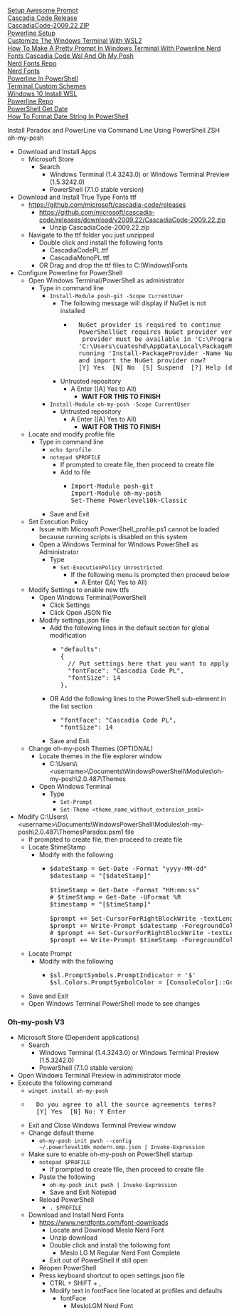 [Setup Awesome Prompt](https://www.youtube.com/watch?v=lu__oGZVT98)<br />
[Cascadia Code Release](https://github.com/microsoft/cascadia-code/releases)<br />
[CascadiaCode-2009.22 ZIP](https://github.com/microsoft/cascadia-code/releases/download/v2009.22/CascadiaCode-2009.22.zip)<br />
[Powerline Setup](https://docs.microsoft.com/en-us/windows/terminal/tutorials/powerline-setup)<br />
[Customize The Windows Terminal With WSL2](https://www.youtube.com/watch?v=oHhiMf_6exY)<br />
[How To Make A Pretty Prompt In Windows Terminal With Powerline Nerd Fonts Cascadia Code Wsl And Oh My Posh](https://www.hanselman.com/blog/how-to-make-a-pretty-prompt-in-windows-terminal-with-powerline-nerd-fonts-cascadia-code-wsl-and-ohmyposh)<br />
[Nerd Fonts Repo](https://github.com/ryanoasis/nerd-fonts/tree/gh-pages)<br />
[Nerd Fonts](https://www.nerdfonts.com/)<br />
[Powerline In PowerShell](https://docs.microsoft.com/en-us/windows/terminal/custom-terminal-gallery/powerline-in-powershell)<br />
[Terminal Custom Schemes](https://docs.microsoft.com/en-us/windows/terminal/custom-terminal-gallery/custom-schemes)<br />
[Windows 10 Install WSL](https://docs.microsoft.com/en-us/windows/wsl/install-win10)<br />
[Powerline Repo](https://github.com/justjanne/powerline-go?WT.mc_id=-blog-scottha)<br />
[PowerShell Get Date](https://docs.microsoft.com/en-us/powershell/module/microsoft.powershell.utility/get-date?view=powershell-7.1)<br />
[How To Format Date String In PowerShell](https://www.tutorialspoint.com/how-to-format-date-string-in-powershell)

Install Paradox and PowerLine via Command Line Using PowerShell ZSH oh-my-posh

* Download and Install Apps
  * Microsoft Store
    * Search
      * Windows Terminal (1.4.3243.0) or Windows Terminal Preview (1.5.3242.0)
      * PowerShell (7.1.0 stable version)
* Download and Install True Type Fonts ttf
  * https://github.com/microsoft/cascadia-code/releases
    * https://github.com/microsoft/cascadia-code/releases/download/v2009.22/CascadiaCode-2009.22.zip
      * Unzip CascadiaCode-2009.22.zip
  * Navigate to the ttf folder you just unzipped
    * Double click and install the following fonts
      * CascadiaCodePL.ttf
      * CascadiaMonoPL.ttf
    * OR Drag and drop the ttf files to C:\Windows\Fonts
* Configure Powerline for PowerShell
  * Open Windows Terminal/PowerShell as administrator
    * Type in command line
      * `Install-Module posh-git -Scope CurrentUser`
        * The following message will display if NuGet is not installed
          * <pre>
              NuGet provider is required to continue
              PowerShellGet requires NuGet provider version '2.8.5.201' or newer to interact with NuGet-based repositories. The NuGet
               provider must be available in 'C:\Program Files\PackageManagement\ProviderAssemblies' or
              'C:\Users\cuateshd\AppData\Local\PackageManagement\ProviderAssemblies'. You can also install the NuGet provider by
              running 'Install-PackageProvider -Name NuGet -MinimumVersion 2.8.5.201 -Force'. Do you want PowerShellGet to install
              and import the NuGet provider now?
              [Y] Yes  [N] No  [S] Suspend  [?] Help (default is "Y"): Y Enter
            </pre>
        * Untrusted repository
          * A Enter ([A] Yes to All)
            * **WAIT FOR THIS TO FINISH**
      * `Install-Module oh-my-posh -Scope CurrentUser`
        * Untrusted repository
          * A Enter ([A] Yes to All)
            * **WAIT FOR THIS TO FINISH**
  * Locate and modify profile file
    * Type in command line
      * `echo $profile`
      * `notepad $PROFILE`
        * If prompted to create file, then proceed to create file
        * Add to file
          * <pre>
            Import-Module posh-git
            Import-Module oh-my-posh
            Set-Theme Powerlevel10k-Classic
            </pre>
      * Save and Exit
  * Set Execution Policy
    * Issue with Microsoft.PowerShell_profile.ps1 cannot be loaded because running scripts is disabled on this system
    * Open a Windows Terminal for Windows PowerShell as Administrator
      * Type
        * `Set-ExecutionPolicy Unrestricted`
          * If the following menu is prompted then proceed below
            * A Enter ([A] Yes to All)
  * Modify Settings to enable new ttfs
    * Open Windows Terminal/PowerShell
      * Click Settings
      * Click Open JSON file
    * Modify settings.json file
      * Add the following lines in the default section for global modification
        * <pre>
          "defaults":
          {
            // Put settings here that you want to apply to all profiles.
            "fontFace": "Cascadia Code PL",
            "fontSize": 14
          },
          </pre>
      * OR Add the following lines to the PowerShell sub-element in the list section
        * <pre>
          "fontFace": "Cascadia Code PL",
          "fontSize": 14
          </pre>
      * Save and Exit
  * Change oh-my-posh Themes (OPTIONAL)
    * Locate themes in the file explorer window
      * C:\Users\\\<username>\Documents\WindowsPowerShell\Modules\oh-my-posh\2.0.487\Themes
    * Open Windows Terminal
      * Type
        * `Set-Prompt`
        * `Set-Theme <theme_name_without_extension_psm1>`
* Modify C:\Users\\\<username>\Documents\WindowsPowerShell\Modules\oh-my-posh\2.0.487\ThemesParadox.psm1 file
  * If prompted to create file, then proceed to create file
  * Locate $timeStamp
    * Modify with the following
      * <pre>
        $dateStamp = Get-Date -Format "yyyy-MM-dd"
        $datestamp = "[$dateStamp]"

        $timeStamp = Get-Date -Format "HH:mm:ss"
        # $timeStamp = Get-Date -UFormat %R
        $timestamp = "[$timeStamp]"

        $prompt += Set-CursorForRightBlockWrite -textLength (($datestamp.Length + $timestamp.Length) + 1)
        $prompt += Write-Prompt $datestamp -ForegroundColor $sl.Colors.PromptForegroundColor
        # $prompt += Set-CursorForRightBlockWrite -textLength ($timestamp.Length + 1)
        $prompt += Write-Prompt $timeStamp -ForegroundColor $sl.Colors.PromptForegroundColor
        </pre>
  * Locate Prompt
    * Modify with the following
      * <pre>
        $sl.PromptSymbols.PromptIndicator = '$'
        $sl.Colors.PromptSymbolColor = [ConsoleColor]::Green
        </pre>
  * Save and Exit
  * Open Windows Terminal PowerShell mode to see changes

### Oh-my-posh V3
* Microsoft Store (Dependent applications)
  * Search
    * Windows Terminal (1.4.3243.0) or Windows Terminal Preview (1.5.3242.0)
    * PowerShell (7.1.0 stable version)
* Open Windows Terminal Preview in administrator mode
* Execute the following command
  * `winget install oh-my-posh`
  * <pre>
      Do you agree to all the source agreements terms?
      [Y] Yes  [N] No: Y Enter
    </pre>
  * Exit and Close Windows Terminal Preview window
  * Change default theme
    * `oh-my-posh init pwsh --config ~/.powerlevel10k_modern.omp.json | Invoke-Expression`
  * Make sure to enable oh-my-posh on PowerShell startup
    * `notepad $PROFILE`
      * If prompted to create file, then proceed to create file
    * Paste the following
      * `oh-my-posh init pwsh | Invoke-Expression`
      * Save and Exit Notepad
    * Reload PowerShell
      * `. $PROFILE`
  * Download and Install Nerd Fonts
    * https://www.nerdfonts.com/font-downloads
      * Locate and Download Meslo Nerd Font
      * Unzip download
      * Double click and install the following font
        * Meslo LG M Regular Nerd Font Complete
      * Exit out of PowerShell if still open
    * Reopen PowerShell
    * Press keyboard shortcut to open settings.json file
      * CTRL + SHIFT + ,
      * Modify text in fontFace line located at profiles and defaults
        * fontFace
          * MesloLGM Nerd Font

